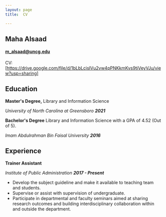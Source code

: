 ```yaml
---
layout: page
title:  CV

---
```


## Maha Alsaad
#### [m_alsaad@uncg.edu](mailto:m_alsaad@uncg.edu)
CV:
[https://drive.google.com/file/d/1bLbLcisIVu2vw4pPNKkmKvs9tiVeyVJu/view?usp=sharing]



## Education
**Master's Degree,** Library and Information Science

_University of North Carolina at Greensboro_ **_2021_**

**Bachelor's Degree** Library and Information Science with a GPA of 4.52 (Out of 5).

_Imam Abdulrahman Bin Faisal University_ **_2016_**

## Experience
**Trainer Assistant**

_Institute of Public Administration_ **_2017 - Present_**

  * Develop the subject guideline and make it available to teaching team and students.
  * Supervise or assist with supervision of undergraduate.
  * Participate in departmental and faculty seminars aimed at sharing research outcomes and building interdisciplinary collaboration within and outside the department.
